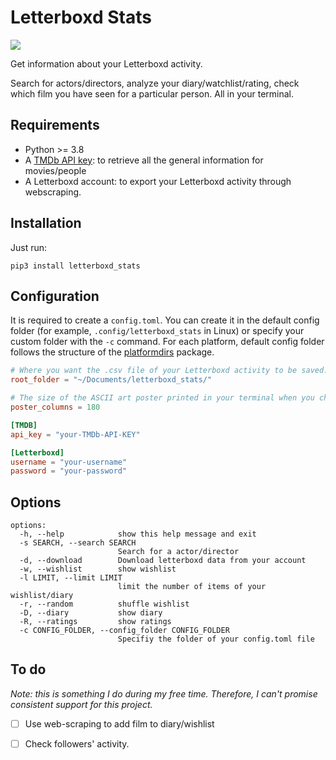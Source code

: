 # Letterboxd Stats

![](./example.gif)

Get information about your Letterboxd activity.

Search for actors/directors, analyze your diary/watchlist/rating, check which film you have seen for a particular person. All in your terminal.

## Requirements

- Python >= 3.8
- A [TMDb API key](https://www.themoviedb.org/documentation/api): to retrieve all the general information for movies/people
- A Letterboxd account: to export your Letterboxd activity through webscraping.

## Installation
Just run:
```shell
pip3 install letterboxd_stats
```

## Configuration
It is required to create a `config.toml`. You can create it in the default config folder (for example, `.config/letterboxd_stats` in Linux) or specify your custom folder with the `-c` command. For each platform, default config folder follows the structure of the [platformdirs](https://github.com/platformdirs/platformdirs) package.

```toml
# Where you want the .csv file of your Letterboxd activity to be saved.
root_folder = "~/Documents/letterboxd_stats/"

# The size of the ASCII art poster printed in your terminal when you check the details of a movie. Set to 0 to disable 
poster_columns = 180

[TMDB]
api_key = "your-TMDb-API-KEY"

[Letterboxd]
username = "your-username"
password = "your-password"
```

## Options
```shell
options:
  -h, --help            show this help message and exit
  -s SEARCH, --search SEARCH
                        Search for a actor/director
  -d, --download        Download letterboxd data from your account
  -w, --wishlist        show wishlist
  -l LIMIT, --limit LIMIT
                        limit the number of items of your wishlist/diary
  -r, --random          shuffle wishlist
  -D, --diary           show diary
  -R, --ratings         show ratings
  -c CONFIG_FOLDER, --config_folder CONFIG_FOLDER
                        Specifiy the folder of your config.toml file
```

## To do
_Note: this is something I do during my free time. Therefore, I can't promise consistent support for this project._

- [ ] Use web-scraping to add film to diary/wishlist

- [ ] Check followers' activity. 
